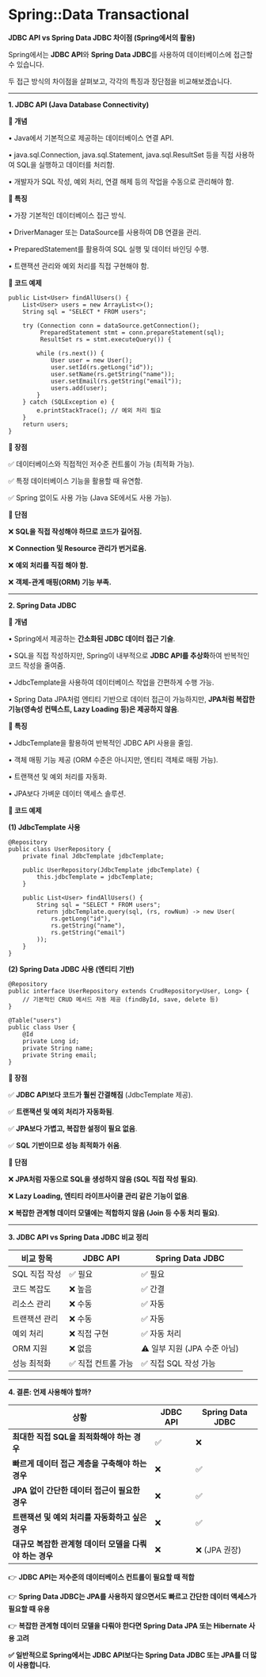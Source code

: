 # Spring::Data Transactional

**JDBC API vs Spring Data JDBC 차이점 (Spring에서의 활용)**

Spring에서는 **JDBC API**와 **Spring Data JDBC**를 사용하여 데이터베이스에 접근할 수 있습니다.

두 접근 방식의 차이점을 살펴보고, 각각의 특징과 장단점을 비교해보겠습니다.

---

**1. JDBC API (Java Database Connectivity)**

**📌 개념**

• Java에서 기본적으로 제공하는 데이터베이스 연결 API.

• java.sql.Connection, java.sql.Statement, java.sql.ResultSet 등을 직접 사용하여 SQL을 실행하고 데이터를 처리함.

• 개발자가 SQL 작성, 예외 처리, 연결 해제 등의 작업을 수동으로 관리해야 함.

**📌 특징**

• 가장 기본적인 데이터베이스 접근 방식.

• DriverManager 또는 DataSource를 사용하여 DB 연결을 관리.

• PreparedStatement를 활용하여 SQL 실행 및 데이터 바인딩 수행.

• 트랜잭션 관리와 예외 처리를 직접 구현해야 함.

**📌 코드 예제**

```
public List<User> findAllUsers() {
    List<User> users = new ArrayList<>();
    String sql = "SELECT * FROM users";

    try (Connection conn = dataSource.getConnection();
         PreparedStatement stmt = conn.prepareStatement(sql);
         ResultSet rs = stmt.executeQuery()) {

        while (rs.next()) {
            User user = new User();
            user.setId(rs.getLong("id"));
            user.setName(rs.getString("name"));
            user.setEmail(rs.getString("email"));
            users.add(user);
        }
    } catch (SQLException e) {
        e.printStackTrace(); // 예외 처리 필요
    }
    return users;
}
```

**📌 장점**

✅ 데이터베이스와 직접적인 저수준 컨트롤이 가능 (최적화 가능).

✅ 특정 데이터베이스 기능을 활용할 때 유연함.

✅ Spring 없이도 사용 가능 (Java SE에서도 사용 가능).

**📌 단점**

❌ **SQL을 직접 작성해야 하므로 코드가 길어짐.**

❌ **Connection 및 Resource 관리가 번거로움.**

❌ **예외 처리를 직접 해야 함.**

❌ **객체-관계 매핑(ORM) 기능 부족.**

---

**2. Spring Data JDBC**

**📌 개념**

• Spring에서 제공하는 **간소화된 JDBC 데이터 접근 기술**.

• SQL을 직접 작성하지만, Spring이 내부적으로 **JDBC API를 추상화**하여 반복적인 코드 작성을 줄여줌.

• JdbcTemplate을 사용하여 데이터베이스 작업을 간편하게 수행 가능.

• Spring Data JPA처럼 엔티티 기반으로 데이터 접근이 가능하지만, **JPA처럼 복잡한 기능(영속성 컨텍스트, Lazy Loading 등)은 제공하지 않음**.

**📌 특징**

• JdbcTemplate을 활용하여 반복적인 JDBC API 사용을 줄임.

• 객체 매핑 기능 제공 (ORM 수준은 아니지만, 엔티티 객체로 매핑 가능).

• 트랜잭션 및 예외 처리를 자동화.

• JPA보다 가벼운 데이터 액세스 솔루션.

**📌 코드 예제**

**(1) JdbcTemplate 사용**

```
@Repository
public class UserRepository {
    private final JdbcTemplate jdbcTemplate;

    public UserRepository(JdbcTemplate jdbcTemplate) {
        this.jdbcTemplate = jdbcTemplate;
    }

    public List<User> findAllUsers() {
        String sql = "SELECT * FROM users";
        return jdbcTemplate.query(sql, (rs, rowNum) -> new User(
            rs.getLong("id"),
            rs.getString("name"),
            rs.getString("email")
        ));
    }
}
```

**(2) Spring Data JDBC 사용 (엔티티 기반)**

```
@Repository
public interface UserRepository extends CrudRepository<User, Long> {
    // 기본적인 CRUD 메서드 자동 제공 (findById, save, delete 등)
}
```

```
@Table("users")
public class User {
    @Id
    private Long id;
    private String name;
    private String email;
}
```

**📌 장점**

✅ **JDBC API보다 코드가 훨씬 간결해짐** (JdbcTemplate 제공).

✅ **트랜잭션 및 예외 처리가 자동화됨**.

✅ **JPA보다 가볍고, 복잡한 설정이 필요 없음**.

✅ **SQL 기반이므로 성능 최적화가 쉬움**.

**📌 단점**

❌ **JPA처럼 자동으로 SQL을 생성하지 않음 (SQL 직접 작성 필요)**.

❌ **Lazy Loading, 엔티티 라이프사이클 관리 같은 기능이 없음**.

❌ **복잡한 관계형 데이터 모델에는 적합하지 않음 (Join 등 수동 처리 필요)**.

---

**3. JDBC API vs Spring Data JDBC 비교 정리**

| **비교 항목** | **JDBC API** | **Spring Data JDBC** |
|-----------|--------------|----------------------|
| SQL 직접 작성 | ✅ 필요         | ✅ 필요                 |
| 코드 복잡도    | ❌ 높음         | ✅ 간결                 |
| 리소스 관리    | ❌ 수동         | ✅ 자동                 |
| 트랜잭션 관리   | ❌ 수동         | ✅ 자동                 |
| 예외 처리     | ❌ 직접 구현      | ✅ 자동 처리              |
| ORM 지원    | ❌ 없음         | ⚠️ 일부 지원 (JPA 수준 아님) |
| 성능 최적화    | ✅ 직접 컨트롤 가능  | ✅ 직접 SQL 작성 가능       |

---

**4. 결론: 언제 사용해야 할까?**

| **상황**                            | **JDBC API** | **Spring Data JDBC** |
|-----------------------------------|--------------|----------------------|
| **최대한 직접 SQL을 최적화해야 하는 경우**       | ✅            | ❌                    |
| **빠르게 데이터 접근 계층을 구축해야 하는 경우**     | ❌            | ✅                    |
| **JPA 없이 간단한 데이터 접근이 필요한 경우**     | ❌            | ✅                    |
| **트랜잭션 및 예외 처리를 자동화하고 싶은 경우**     | ❌            | ✅                    |
| **대규모 복잡한 관계형 데이터 모델을 다뤄야 하는 경우** | ❌            | ❌ (JPA 권장)           |

👉 **JDBC API는 저수준의 데이터베이스 컨트롤이 필요할 때 적합**

👉 **Spring Data JDBC는 JPA를 사용하지 않으면서도 빠르고 간단한 데이터 액세스가 필요할 때 유용**

👉 **복잡한 관계형 데이터 모델을 다뤄야 한다면 Spring Data JPA 또는 Hibernate 사용 고려**

**✅ 일반적으로 Spring에서는 JDBC API보다는 Spring Data JDBC 또는 JPA를 더 많이 사용합니다.**